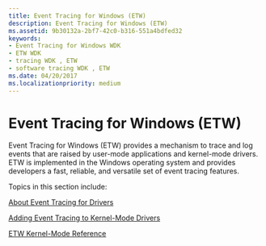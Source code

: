 ```yaml
---
title: Event Tracing for Windows (ETW)
description: Event Tracing for Windows (ETW)
ms.assetid: 9b30132a-2bf7-42c0-b316-551a4bdfed32
keywords:
- Event Tracing for Windows WDK
- ETW WDK
- tracing WDK , ETW
- software tracing WDK , ETW
ms.date: 04/20/2017
ms.localizationpriority: medium
---
```


# Event Tracing for Windows (ETW)


Event Tracing for Windows (ETW) provides a mechanism to trace and log events that are raised by user-mode applications and kernel-mode drivers. ETW is implemented in the Windows operating system and provides developers a fast, reliable, and versatile set of event tracing features.

Topics in this section include:

[About Event Tracing for Drivers](about-event-tracing-for-drivers.md)

[Adding Event Tracing to Kernel-Mode Drivers](adding-event-tracing-to-kernel-mode-drivers.md)

[ETW Kernel-Mode Reference](https://msdn.microsoft.com/library/windows/hardware/ff545650)

 

 





